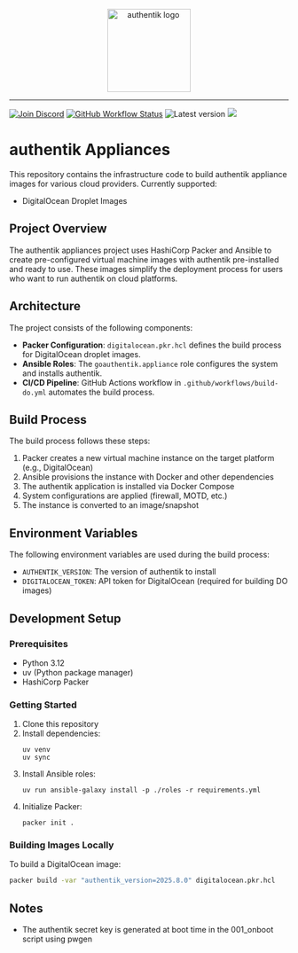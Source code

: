 <p align="center">
    <img src="https://goauthentik.io/img/icon_top_brand_colour.svg" height="150" alt="authentik logo">
</p>

---

[![Join Discord](https://img.shields.io/discord/809154715984199690?label=Discord&style=for-the-badge)](https://goauthentik.io/discord)
[![GitHub Workflow Status](https://img.shields.io/github/actions/workflow/status/goauthentik/appliances/build-do.yml?branch=main&style=for-the-badge)](https://github.com/goauthentik/appliances/actions/workflows/build-do.yml)
![Latest version](https://img.shields.io/docker/v/beryju/authentik?sort=semver&style=for-the-badge)
[![](https://img.shields.io/badge/Help%20translate-transifex-blue?style=for-the-badge)](https://www.transifex.com/beryjuorg/authentik/)

# authentik Appliances

This repository contains the infrastructure code to build authentik appliance images for various cloud providers. Currently supported:

- DigitalOcean Droplet Images

## Project Overview

The authentik appliances project uses HashiCorp Packer and Ansible to create pre-configured virtual machine images with authentik pre-installed and ready to use. These images simplify the deployment process for users who want to run authentik on cloud platforms.

## Architecture

The project consists of the following components:

- **Packer Configuration**: `digitalocean.pkr.hcl` defines the build process for DigitalOcean droplet images.
- **Ansible Roles**: The `goauthentik.appliance` role configures the system and installs authentik.
- **CI/CD Pipeline**: GitHub Actions workflow in `.github/workflows/build-do.yml` automates the build process.

## Build Process

The build process follows these steps:

1. Packer creates a new virtual machine instance on the target platform (e.g., DigitalOcean)
2. Ansible provisions the instance with Docker and other dependencies
3. The authentik application is installed via Docker Compose
4. System configurations are applied (firewall, MOTD, etc.)
5. The instance is converted to an image/snapshot

## Environment Variables

The following environment variables are used during the build process:

- `AUTHENTIK_VERSION`: The version of authentik to install
- `DIGITALOCEAN_TOKEN`: API token for DigitalOcean (required for building DO images)

## Development Setup

### Prerequisites

- Python 3.12
- uv (Python package manager)
- HashiCorp Packer

### Getting Started

1. Clone this repository
2. Install dependencies:
   ```
   uv venv
   uv sync
   ```
3. Install Ansible roles:
   ```
   uv run ansible-galaxy install -p ./roles -r requirements.yml
   ```
4. Initialize Packer:
   ```
   packer init .
   ```

### Building Images Locally

To build a DigitalOcean image:

```bash
packer build -var "authentik_version=2025.8.0" digitalocean.pkr.hcl
```

## Notes

- The authentik secret key is generated at boot time in the 001_onboot script using pwgen